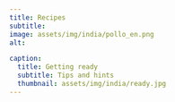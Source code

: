 ```yaml
---
title: Recipes
subtitle: 
image: assets/img/india/pollo_en.png
alt: 

caption:
  title: Getting ready
  subtitle: Tips and hints
  thumbnail: assets/img/india/ready.jpg
---
```



